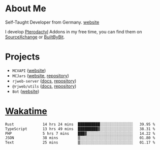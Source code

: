 # About Me

Self-Taught Developer from Germany. [website](https://rjansen.dev)

I develop [Pterodactyl](https://pterodactyl.io) Addons in my free time, you can find
them on [SourceXchange](https://www.sourcexchange.net/teams/356/profile) or [BuiltByBit](https://builtbybit.com/search/3078009).

# Projects

- `MCVAPI` ([website](https://versions.mcjars.app))
- `MCJars` ([website](https://mcjars.app), [repository](https://github.com/0x7d8/mcjar))
- `rjweb-server` ([docs](https://server.rjweb.dev), [repository](https://github.com/0x7d8/NPM_WEB-SERVER))
- `@rjweb/utils` ([docs](https://utils.rjweb.dev), [repository](https://github.com/0x7d8/rjweb-utils))
- `Bot` ([website](https://bot.rjns.dev))

# [Wakatime](https://wakatime.com/@0x7d8)

<!--START_SECTION:waka-->

```txt
Rust             14 hrs 24 mins  ██████████░░░░░░░░░░░░░░░   39.95 %
TypeScript       13 hrs 49 mins  █████████▓░░░░░░░░░░░░░░░   38.31 %
PHP              5 hrs 7 mins    ███▓░░░░░░░░░░░░░░░░░░░░░   14.22 %
JSON             38 mins         ▒░░░░░░░░░░░░░░░░░░░░░░░░   01.80 %
Text             25 mins         ▒░░░░░░░░░░░░░░░░░░░░░░░░   01.17 %
```

<!--END_SECTION:waka-->
